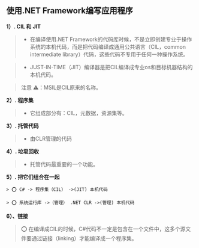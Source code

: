## 使用.NET Framework编写应用程序



**1）. CIL 和 JIT**

> * 在编译使用.NET Framework的代码库时候，不是立即创建专业于操作系统的本机代码，而是把代码编译成通用公共语言（CIL，common intermediate library）代码，这些代码不专用于任何一种操作系统。
     
> * JUST-IN-TIME（JIT）编译器是把CIL编译成专业os和目标机器结构的本机代码。
     
>注意 ⚠️：MSIL是CIL原来的名称。


**2）. 程序集**

>* 它组成部分有：CIL，元数据，资源集等。

**3）. 托管代码**

>* 由CLR管理的代码

**4）. 垃圾回收**

>* 托管代码最重要的一个功能。

**5）. 把它们组合在一起**

    > ⭕️ C# -> 程序集（CIL） ->(JIT) 本机代码

    > ⭕️ 系统运行库 ->（管理） .NET CLR ->(管理) 本机代码

**6）、链接**

> ⭕️ 在编译成CIL的时候，C#代码不一定是包含在一个文件中，这多个源文件要通过链接（linking）才能编译成一个程序集。
